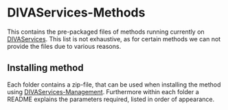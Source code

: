 # DIVAServices-Methods

This contains the pre-packaged files of methods running currently on [DIVAServices](https://github.com/lunactic/DIVAServices). This list is not exhaustive, as for certain methods we can not provide the files due to various reasons.

## Installing method

Each folder contains a zip-file, that can be used when installing the method using [DIVAServices-Management](https://github.com/lunactic/DIVAServices-Management). Furthermore within each folder a README explains the parameters required, listed in order of appearance.